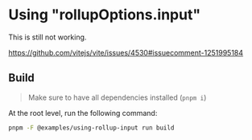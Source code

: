 # Using "rollupOptions.input"

This is still not working.

https://github.com/vitejs/vite/issues/4530#issuecomment-1251995184

## Build

> Make sure to have all dependencies installed (`pnpm i`)

At the root level, run the following command:

```bash
pnpm -F @examples/using-rollup-input run build
```
